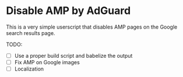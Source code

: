 # Disable AMP by AdGuard

This is a very simple userscript that disables AMP pages on the Google search results page.

TODO:

* [ ] Use a proper build script and babelize the output
* [ ] Fix AMP on Google images
* [ ] Localization